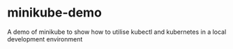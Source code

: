 # minikube-demo
A demo of minikube to show how to utilise kubectl and kubernetes in a local development environment
